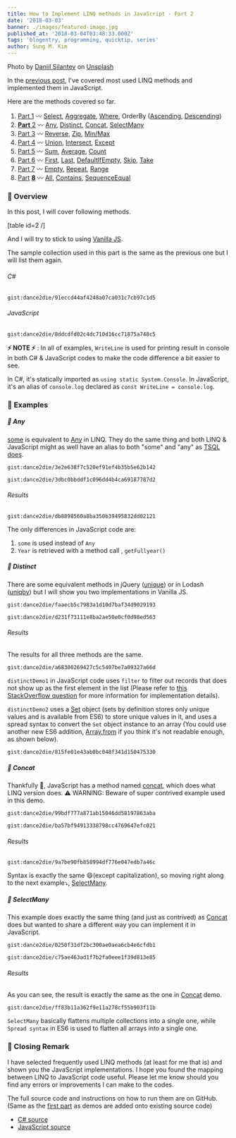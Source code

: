 ```yaml
---
title: How to Implement LINQ methods in JavaScript - Part 2
date: '2018-03-03'
banner: ./images/featured-image.jpg
published_at: '2018-03-04T03:48:33.000Z'
tags: 'blogentry, programming, quicktip, series'
author: Sung M. Kim
---
```


Photo by [Daniil Silantev](https://unsplash.com/photos/ioYwosPYC0U?utm_source=unsplash&utm_medium=referral&utm_content=creditCopyText) on [Unsplash](https://unsplash.com/search/photos/mapping?utm_source=unsplash&utm_medium=referral&utm_content=creditCopyText)

In the [previous post](https://sung.codes/blog/2018/02/24/approximate-equivalent-linq-methods-javascript/), I've covered most used LINQ methods and implemented them in JavaScript.

Here are the methods covered so far.

1. [Part 1](https://sung.codes/blog/2018/02/24/approximate-equivalent-linq-methods-javascript/) 〰️ [Select](https://sung.codes/blog/2018/02/24/approximate-equivalent-linq-methods-javascript/#select), [Aggregate](https://www.slightedgemate-equivalent-linq-methods-javascript/#aggregate), [Where](https://sung.codes/blog/2018/02/24/approximate-equivalent-linq-methods-javascript/#where), OrderBy ([Ascending](https://sung.codes/blog/2018/02/24/approximate-equivalent-linq-methods-javascript/#orderByAscending), [Descending](https://sung.codes/blog/2018/02/24/approximate-equivalent-linq-methods-javascript/#orderByDescending))
2. [**Part** 2](https://sung.codes/blog/2018/03/03/approximate-equivalent-linq-methods-javascript-part-2/) 〰️ [Any](https://sung.codes/blog/2018/03/03/approximate-equivalent-linq-methods-javascript-part-2/#any), [Distinct](https://sung.codes/blog/2018/03/03/approximate-equivalent-linq-methods-javascript-part-2/#distinct), [Concat](https://sung.codes/blog/2018/03/03/approximate-equivalent-linq-methods-javascript-part-2/#concat), [SelectMany](https://sung.codes/blog/2018/03/03/approximate-equivalent-linq-methods-javascript-part-2/#selectmany)
3. [Part 3](https://sung.codes/blog/2018/03/10/an-approximate-equivalent-of-linq-methods-in-javascript-part-3/) 〰️ [Reverse](https://sung.codes/blog/2018/03/10/an-approximate-equivalent-of-linq-methods-in-javascript-part-3/#reverse), [Zip](https://sung.codes/blog/2018/03/10/an-approximate-equivalent-of-linq-methods-in-javascript-part-3/#zip), [Min/Max](https://sung.codes/blog/2018/03/10/an-approximate-equivalent-of-linq-methods-in-javascript-part-3/#minmax)
4. [Part 4](https://sung.codes/blog/2018/03/21/an-approximate-equivalent-of-linq-methods-in-javascript-part-4/) 〰️ [Union](https://sung.codes/blog/2018/03/21/an-approximate-equivalent-of-linq-methods-in-javascript-part-4/#union), [Intersect](https://sung.codes/blog/2018/03/21/an-approximate-equivalent-of-linq-methods-in-javascript-part-4/#intersect), [Except](https://sung.codes/blog/2018/03/21/an-approximate-equivalent-of-linq-methods-in-javascript-part-4/#except)
5. [Part 5](https://sung.codes/blog/2018/03/31/an-approximate-equivalent-of-linq-methods-in-javascript-part-5/) 〰️ [Sum](https://sung.codes/blog/2018/03/31/an-approximate-equivalent-of-linq-methods-in-javascript-part-5/#sum), [Average](https://sung.codes/blog/2018/03/31/an-approximate-equivalent-of-linq-methods-in-javascript-part-5/#average), [Count](https://sung.codes/blog/2018/03/31/an-approximate-equivalent-of-linq-methods-in-javascript-part-5/#count)
6. [Part 6](https://sung.codes/blog/2018/04/14/an-approximate-equivalent-of-linq-methods-in-javascript-part-6/) 〰️ [First](https://sung.codes/blog/2018/04/14/an-approximate-equivalent-of-linq-methods-in-javascript-part-6/#first), [Last](https://sung.codes/blog/2018/04/14/an-approximate-equivalent-of-linq-methods-in-javascript-part-6/#last), [DefaultIfEmpty](https://sung.codes/blog/2018/04/14/an-approximate-equivalent-of-linq-methods-in-javascript-part-6/#defaultIfEmpty), [Skip](https://sung.codes/blog/2018/04/14/an-approximate-equivalent-of-linq-methods-in-javascript-part-6/#skip), [Take](https://sung.codes/blog/2018/04/14/an-approximate-equivalent-of-linq-methods-in-javascript-part-6/#take)
7. [Part 7](https://sung.codes/blog/2018/04/21/an-approximate-equivalent-of-linq-methods-in-javascript-part-7/) 〰️ [Empty](https://sung.codes/blog/2018/04/21/an-approximate-equivalent-of-linq-methods-in-javascript-part-7#empty), [Repeat](https://sung.codes/blog/2018/04/21/an-approximate-equivalent-of-linq-methods-in-javascript-part-7#repeat), [Range](https://sung.codes/blog/2018/04/21/an-approximate-equivalent-of-linq-methods-in-javascript-part-7#range)
8. [Pa](https://sung.codes/blog/2018/04/28/how-to-implement-linq-methods-in-javascript-part-8/)[rt](https://sung.codes/blog/2018/04/28/how-to-implement-linq-methods-in-javascript-part-8/) **[8](https://sung.codes/blog/2018/04/28/how-to-implement-linq-methods-in-javascript-part-8/)** 〰️ [All](#all), [Contains](#contains), [SequenceEqual](#sequenceEqual)

### 🔴 Overview

In this post, I will cover following methods.

\[table id=2 /\]

And I will try to stick to using [Vanilla JS](https://stackoverflow.com/questions/20435653/what-is-vanillajs).

The sample collection used in this part is the same as the previous one but I will list them again.

###### C#

`gist:dance2die/91eccd44af4248a07ca031c7cb97c1d5`

###### JavaScript

`gist:dance2die/8ddcdfd02c4dc710d16cc71875a748c5`

**⚡ NOTE ⚡** : In all of examples, `WriteLine` is used for printing result in console in both C# & JavaScript codes to make the code difference a bit easier to see.

In C#, it's statically imported as `using static System.Console`. In JavaScript, it's an alias of `console.log` declared as `const WriteLine = console.log`.

### 🔴 Examples

##### 🔸 Any

[some](https://developer.mozilla.org/en-US/docs/Web/JavaScript/Reference/Global_Objects/Array/some) is equivalent to [Any](https://msdn.microsoft.com/en-us/library/system.linq.enumerable.any(v=vs.110).aspx) in LINQ. They do the same thing and both LINQ & JavaScript might as well have an alias to both "some" and "any" as [TSQL does](https://docs.microsoft.com/en-us/sql/t-sql/language-elements/some-any-transact-sql).

`gist:dance2die/3e2e638f7c520ef91ef4b35b5e62b142`

`gist:dance2die/3dbc0bbddf1c096dd4b4ca69187787d2`

###### Results

`gist:dance2die/db8898560a8ba350b39495832dd02121`

The only differences in JavaScript code are:

1. `some` is used instead of `Any`
2. `Year` is retrieved with a method call , `getFullyear()`

##### 🔸 Distinct

There are some equivalent methods in jQuery ([unique](https://api.jquery.com/jQuery.unique/)) or in Lodash ([uniqby](https://lodash.com/docs/4.17.5#uniqBy)) but I will show you two implementations in Vanilla JS.

`gist:dance2die/faaecb5c7983a1d10d7baf34d9029193`

`gist:dance2die/d231f73111e8ba2ae50e0cf0d98ed563`

###### Results

The results for all three methods are the same.

`gist:dance2die/a68300269427c5c5407be7a09327a66d`

`distinctDemo1` in JavaScript code uses `filter` to filter out records that does not show up as the first element in the list (Please refer to [this StackOverflow question](https://stackoverflow.com/a/14438954/4035) for more information for implementation details).

`distinctDemo2` uses a [Set](https://developer.mozilla.org/en-US/docs/Web/JavaScript/Reference/Global_Objects/Set) object (sets by definition stores only unique values and is available from ES6) to store unique values in it, and uses a spread syntax to convert the `Set` object instance to an array (You could use another new ES6 addition, [Array.from](https://developer.mozilla.org/en-US/docs/Web/JavaScript/Reference/Global_Objects/Array/from) if you think it's not readable enough, as shown below).

`gist:dance2die/815fe01e43ab0bc048f341d150475330`

##### 🔸 Concat

Thankfully 🙏, JavaScript has a method named [concat](https://developer.mozilla.org/en-US/docs/Web/JavaScript/Reference/Global_Objects/Array/concat), which does what LINQ version does. ⚠️ WARNING: Beware of super contrived example used in this demo.

`gist:dance2die/99bdf777a871ab15046dd58197863aba`

`gist:dance2die/ba57bf94913338798cc4769647efc021`

###### Results

`gist:dance2die/9a7be90fb858994df776e047edb7a46c`

Syntax is exactly the same 😄(except capitalization), so moving right along to the next example⤵️, [SelectMany](#selectmany).

##### 🔸 SelectMany

This example does exactly the same thing (and just as contrived) as [Concat](#concat) does but wanted to share a different way you can implement it in JavaScript.

`gist:dance2die/0250f31df2bc300ae0aea6cb4e6cfdb1`

`gist:dance2die/c75ae463ad1f7b2fa0eee1f39d813e85`

###### Results

As you can see, the result is exactly the same as the one in [Concat](#concat) demo.

`gist:dance2die/ff83b11a362f9e11a278cf55b903f11b`

`SelectMany` basically flattens multiple collections into a single one, while `Spread syntax` in ES6 is used to flatten all arrays into a single one.

### 🔴 Closing Remark

I have selected frequently used LINQ methods (at least for me that is) and shown you the JavaScript implementations. I hope you found the mapping between LINQ to JavaScript code useful. Please let me know should you find any errors or improvements I can make to the codes.

The full source code and instructions on how to run them are on GitHub. (Same as the [first part](https://sung.codes/blog/2018/02/24/approximate-equivalent-linq-methods-javascript/) as demos are added onto existing source code)

- [C# source](https://github.com/dance2die/blog.LinqAndJavascript.CSharpDemo)
- [JavaScript source](https://github.com/dance2die/blog.LinqAndJavascript.JavascriptDemo)


